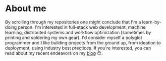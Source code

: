 # About me

By scrolling through my repositories one might conclude that I'm a learn-by-doing person. I'm interested in full-stack web development, machine learning, distributed systems and workflow optimization (sometimes by printing and soldering my own gear). I'd consider myself a polyglot programmer and I like building projects from the ground up, from ideation to deployment, using industry best practices. If you're interested, you can read about my recent endeavors on my [blog](https://www.danielsteman.com/) 😊.
